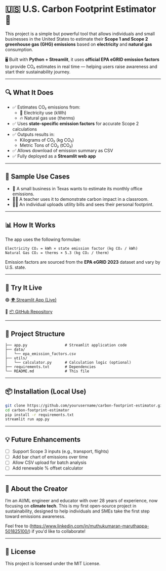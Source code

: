 # 🇺🇸 U.S. Carbon Footprint Estimator 🌱

This project is a simple but powerful tool that allows individuals and small businesses in the United States to estimate their **Scope 1 and Scope 2 greenhouse gas (GHG) emissions** based on **electricity** and **natural gas** consumption.

🖥️ Built with **Python + Streamlit**, it uses **official EPA eGRID emission factors** to provide CO₂ estimates in real time — helping users raise awareness and start their sustainability journey.

---

## 🔍 What It Does

- ✅ Estimates CO₂ emissions from:
  - 🔌 Electricity use (kWh)
  - 🔥 Natural gas use (therms)
- ✅ Uses **state-specific emission factors** for accurate Scope 2 calculations
- ✅ Outputs results in:
  - Kilograms of CO₂ (kg CO₂)
  - Metric Tons of CO₂ (tCO₂)
- ✅ Allows download of emission summary as CSV
- ✅ Fully deployed as a **Streamlit web app**

---

## 🧪 Sample Use Cases

- 🏢 A small business in Texas wants to estimate its monthly office emissions.
- 🧑‍🏫 A teacher uses it to demonstrate carbon impact in a classroom.
- 🧑‍💻 An individual uploads utility bills and sees their personal footprint.

---

## 📊 How It Works

The app uses the following formulae:

```
Electricity CO₂ = kWh × state emission factor (kg CO₂ / kWh)  
Natural Gas CO₂ = therms × 5.3 (kg CO₂ / therm)
```

Emission factors are sourced from the **EPA eGRID 2023** dataset and vary by U.S. state.

---

## 🚀 Try It Live

🟢 [🌍 Streamlit App (Live)](https://your-streamlit-link-here)

📁 [📦 GitHub Repository](https://github.com/yourusername/carbon-footprint-estimator)

---

## 📂 Project Structure

```
├── app.py                 # Streamlit application code
├── data/
│   └── epa_emission_factors.csv
├── utils/
│   └── calculator.py      # Calculation logic (optional)
├── requirements.txt       # Dependencies
└── README.md              # This file
```

---

## 📦 Installation (Local Use)

```bash
git clone https://github.com/yourusername/carbon-footprint-estimator.git
cd carbon-footprint-estimator
pip install -r requirements.txt
streamlit run app.py
```

---

## 💡 Future Enhancements

- [ ] Support Scope 3 inputs (e.g., transport, flights)
- [ ] Add bar chart of emissions over time
- [ ] Allow CSV upload for batch analysis
- [ ] Add renewable % offset calculator

---

## 👋 About the Creator

I’m an AI/ML engineer and educator with over 28 years of experience, now focusing on **climate tech**. This is my first open-source project in sustainability, designed to help individuals and SMEs take the first step toward emissions awareness.

Feel free to (https://www.linkedin.com/in/muthukumaran-maruthappa-501825100/) if you'd like to collaborate!

---

## 📜 License

This project is licensed under the MIT License.
